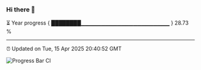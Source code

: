 ### Hi there 👋

⏳ Year progress { ████████▁▁▁▁▁▁▁▁▁▁▁▁▁▁▁▁▁▁▁▁▁▁ } 28.73 %

---

⏰ Updated on Tue, 15 Apr 2025 20:40:52 GMT

![Progress Bar CI](https://github.com/IshwaranRudhara/GIT-ACTION/workflows/Progress%20Bar%20CI/badge.svg)
